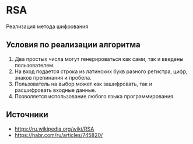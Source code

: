 # RSA
Реализация метода шифрования

## Условия по реализации алгоритма
1.	Два простых числа могут генерироваться как сами, так и введены пользователем.
2.	На вход подается строка из латинских букв разного регистра, цифр, знаков препинания и пробела.
3.	Пользователь на выбор может как зашифровать, так и расшифровать входные данные.
4.	Позволяется использование любого языка программирования.

## Источники
- https://ru.wikipedia.org/wiki/RSA
- https://habr.com/ru/articles/745820/
